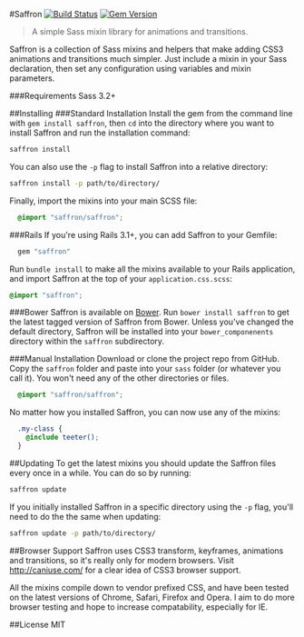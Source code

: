 #Saffron
[![Build Status](https://travis-ci.org/colindresj/saffron.svg?branch=v0.2.2)](https://travis-ci.org/colindresj/saffron)
[![Gem Version](https://badge.fury.io/rb/saffron.svg)](http://badge.fury.io/rb/saffron)

> A simple Sass mixin library for animations and transitions.

Saffron is a collection of Sass mixins and helpers that make adding CSS3 animations and transitions much simpler.
Just include a mixin in your Sass declaration, then set any configuration using variables and mixin parameters.

###Requirements
Sass 3.2+

##Installing
###Standard Installation
Install the gem from the command line with `gem install saffron`, then `cd` into the directory where you want to install Saffron and run the installation command:
```bash
saffron install
```
You can also use the `-p` flag to install Saffron into a relative directory:
```bash
saffron install -p path/to/directory/
```
Finally, import the mixins into your main SCSS file:
```scss
  @import "saffron/saffron";
```

###Rails
If you're using Rails 3.1+, you can add Saffron to your Gemfile:
```ruby
  gem "saffron"
```
Run `bundle install` to make all the mixins available to your Rails application, and import Saffron at the top of your `application.css.scss`:
```scss
@import "saffron";
```

###Bower
Saffron is available on [Bower](http://bower.io/). Run `bower install saffron` to get the latest tagged version of Saffron
from Bower. Unless you've changed the default directory, Saffron will be installed into your `bower_componenents` directory within the `saffron` subdirectory.

###Manual Installation
Download or clone the project repo from GitHub. Copy the `saffron` folder and paste into your `sass` folder (or whatever you call it). You won't need any of the other directories or files.
```scss
  @import "saffron/saffron";
```
No matter how you installed Saffron, you can now use any of the mixins:
```scss
  .my-class {
    @include teeter();
  }
```

##Updating
To get the latest mixins you should update the Saffron files every once in a while. You can do so by running:
```bash
saffron update
```
If you initially installed Saffron in a specific directory using the `-p` flag, you'll need to do the the same when updating:
```bash
saffron update -p path/to/directory/
```

##Browser Support
Saffron uses CSS3 transform, keyframes, animations and transitions, so it's really only for modern browsers. Visit http://caniuse.com/ for a clear idea of CSS3 browser support.

All the mixins compile down to vendor prefixed CSS, and have been tested on the latest versions of Chrome, Safari, Firefox and Opera. I aim to do more browser testing and hope to increase compatability, especially for IE.

##License
MIT
